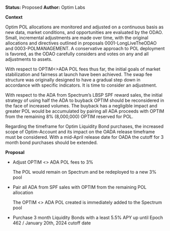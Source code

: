 ﻿**Status:** Proposed 
**Author:** Optim Labs

 **Context**

Optim POL allocations are monitored and adjusted on a continuous basis as new data, market conditions, and opportunities are evaluated by the ODAO. Small, incremental adjustments are made over time, with the original allocations and directives outlined in proposals 0001-LongLiveTheODAO and 0003-POLMANAGEMENT. A conservative approach to POL deployment is favored, as the ODAO carefully considers and votes on any and all adjustments to assets.

With respect to OPTIM<>ADA POL fees thus far, the initial goals of market stabilization and fairness at launch have been achieved. The swap fee structure was originally designed to have a gradual step down in accordance with specific indicators. It is time to consider an adjustment.

With respect to the ADA from Spectrum’s LBSP SPF reward sales, the initial strategy of using half the ADA to buyback OPTIM should be reconsidered in the face of increased volumes. The buyback has a negligible impact and greater POL would be accumulated by pairing all ADA proceeds with OPTIM from the remaining 8% (8,000,000) OPTIM reserved for POL.

Regarding the timeframe for Optim Liquidity Bond purchases, the increased scope of Optim-Account and its impact on the OADA release timeframe must be considered. With a mid-April release date for OADA the cutoff for 3 month bond purchases should be extended.

**Proposal**

- Adjust OPTIM <> ADA POL fees to 3%

  The POL would remain on Spectrum and be redeployed to a new 3% pool

- Pair all ADA from SPF sales with OPTIM from the remaining POL allocation

  The OPTIM <> ADA POL created is immediately added to the Spectrum pool

- Purchase 3 month Liquidity Bonds with a least 5.5% APY up until Epoch 462 / January 20th, 2024 cutoff date
